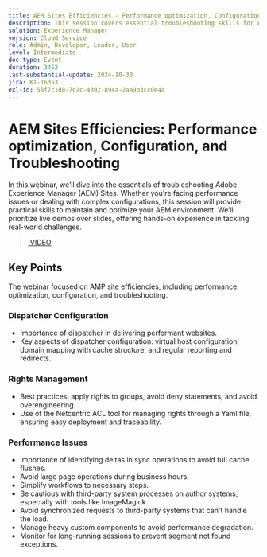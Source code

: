 ```yaml
---
title: AEM Sites Efficiencies - Performance optimization, Configuration, and Troubleshooting
description: This session covers essential troubleshooting skills for Adobe Experience Manager (AEM) Sites, focusing on practical, hands-on solutions for performance issues, complex configurations, and user permissions.
solution: Experience Manager
version: Cloud Service
role: Admin, Developer, Leader, User
level: Intermediate
doc-type: Event
duration: 3452
last-substantial-update: 2024-10-30
jira: KT-16353
exl-id: 55f7c1d8-7c2c-4392-894a-2aa9b3cc0e4a
---
```

# AEM Sites Efficiencies: Performance optimization, Configuration, and Troubleshooting

In this webinar, we’ll dive into the essentials of troubleshooting Adobe Experience Manager (AEM) Sites. Whether you're facing performance issues or dealing with complex configurations, this session will provide practical skills to maintain and optimize your AEM environment. We’ll prioritize live demos over slides, offering hands-on experience in tackling real-world challenges.​

>[!VIDEO](https://video.tv.adobe.com/v/3435114/?learn=on)

## Key Points

The webinar focused on AMP site efficiencies, including performance optimization, configuration, and troubleshooting.

### Dispatcher Configuration

* Importance of dispatcher in delivering performant websites.
* Key aspects of dispatcher configuration: virtual host configuration, domain mapping with cache structure, and regular reporting and redirects.

### Rights Management

* Best practices: apply rights to groups, avoid deny statements, and avoid overengineering.
* Use of the Netcentric ACL tool for managing rights through a Yaml file, ensuring easy deployment and traceability.

### Performance Issues

* Importance of identifying deltas in sync operations to avoid full cache flushes.
* Avoid large page operations during business hours.
* Simplify workflows to necessary steps.
* Be cautious with third-party system processes on author systems, especially with tools like ImageMagick.
* Avoid synchronized requests to third-party systems that can't handle the load.
* Manage heavy custom components to avoid performance degradation.
* Monitor for long-running sessions to prevent segment not found exceptions.
